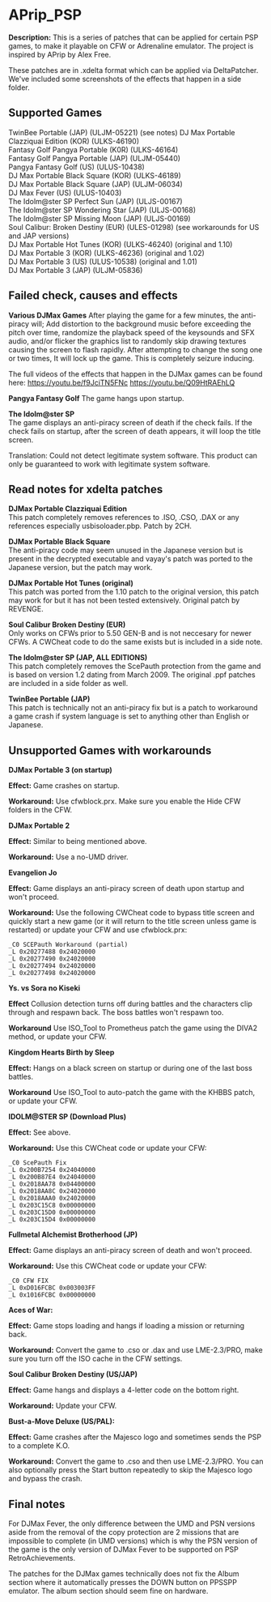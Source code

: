 # APrip_PSP
**Description:** This is a series of patches that can be applied for certain PSP games, to make it playable on CFW or Adrenaline emulator. The project is inspired by APrip by Alex Free.

These patches are in .xdelta format which can be applied via DeltaPatcher. We've included some screenshots of the effects that happen in a side folder.

## Supported Games
TwinBee Portable (JAP) (ULJM-05221) (see notes)
DJ Max Portable Clazziquai Edition (KOR) (ULKS-46190)  
Fantasy Golf Pangya Portable (K0R) (ULKS-46164)  
Fantasy Golf Pangya Portable (JAP) (ULJM-05440)  
Pangya Fantasy Golf (US) (ULUS-10438)  
DJ Max Portable Black Square (KOR) (ULKS-46189)  
DJ Max Portable Black Square (JAP) (ULJM-06034)  
DJ Max Fever (US) (ULUS-10403)  
The Idolm@ster SP Perfect Sun (JAP) (ULJS-00167)  
The Idolm@ster SP Wondering Star (JAP) (ULJS-00168)  
The Idolm@ster SP Missing Moon (JAP) (ULJS-00169)  
Soul Calibur: Broken Destiny (EUR) (ULES-01298) (see workarounds for US and JAP versions)  
DJ Max Portable Hot Tunes (KOR) (ULKS-46240) (original and 1.10)  
DJ Max Portable 3 (KOR) (ULKS-46236) (original and 1.02)  
DJ Max Portable 3 (US) (ULUS-10538) (original and 1.01)  
DJ Max Portable 3 (JAP) (ULJM-05836)  

## Failed check, causes and effects

**Various DJMax Games**
After playing the game for a few minutes, the anti-piracy will; Add distortion to the background music before exceeding the pitch over time, randomize the playback speed of the keysounds and SFX audio, and/or flicker the graphics list to randomly skip drawing textures causing the screen to flash rapidly. After attempting to change the song one or two times, It will lock up the game. This is completely seizure inducing.

The full videos of the effects that happen in the DJMax games can be found here:
https://youtu.be/f9JciTN5FNc
https://youtu.be/Q09HtRAEhLQ

**Pangya Fantasy Golf**
The game hangs upon startup.

**The Idolm@ster SP**\
The game displays an anti-piracy screen of death if the check fails. If the check fails on startup, after the screen of death appears, it will loop the title screen.

Translation:
Could not detect legitimate system software.
This product can only be guaranteed to work with legitimate system software.

## Read notes for xdelta patches

**DJMax Portable Clazziquai Edition**\
This patch completely removes references to .ISO, .CSO, .DAX or any references especially usbisoloader.pbp. Patch by 2CH.

**DJMax Portable Black Square**\
The anti-piracy code may seem unused in the Japanese version but is present in the decrypted executable and vayay's patch was ported to the Japanese version, but the patch may work.

**DJMax Portable Hot Tunes (original)**\
This patch was ported from the 1.10 patch to the original version, this patch may work for but it has not been tested extensively. Original patch by REVENGE.

**Soul Calibur Broken Destiny (EUR)**\
Only works on CFWs prior to 5.50 GEN-B and is not neccesary for newer CFWs. A CWCheat code to do the same exists but is included in a side note.

**The Idolm@ster SP (JAP, ALL EDITIONS)**\
This patch completely removes the ScePauth protection from the game and is based on version 1.2 dating from March 2009. The original .ppf patches are included in a side folder as well.

**TwinBee Portable (JAP)**\
This patch is technically not an anti-piracy fix but is a patch to workaround a game crash if system language is set to anything other than English or Japanese.

## Unsupported Games with workarounds

**DJMax Portable 3 (on startup)**

**Effect:** Game crashes on startup.

**Workaround:**
Use cfwblock.prx. Make sure you enable the Hide CFW folders in the CFW.

**DJMax Portable 2**

**Effect:** Similar to being mentioned above.

**Workaround:**
Use a no-UMD driver.

**Evangelion Jo**

**Effect:** Game displays an anti-piracy screen of death upon startup and won't proceed.

**Workaround:**
Use the following CWCheat code to bypass title screen and quickly start a new game (or it will return to the title screen unless game is restarted) or update your CFW and use cfwblock.prx:



	_C0 SCEPauth Workaround (partial)
	_L 0x20277488 0x24020000
	_L 0x20277490 0x24020000
	_L 0x20277494 0x24020000
	_L 0x20277498 0x24020000

**Ys. vs Sora no Kiseki**

**Effect** 
Collusion detection turns off during battles and the characters clip through and respawn back. The boss battles won't respawn too.

**Workaround**
Use ISO_Tool to Prometheus patch the game using the DIVA2 method, or update your CFW.

**Kingdom Hearts Birth by Sleep**

**Effect:** 
Hangs on a black screen on startup or during one of the last boss battles.

**Workaround**
Use ISO_Tool to auto-patch the game with the KHBBS patch, or update your CFW.

**IDOLM@STER SP (Download Plus)**

**Effect:** See above.

**Workaround:**
Use this CWCheat code or update your CFW:



	_C0 ScePauth Fix
	_L 0x200B7254 0x24040000
	_L 0x200B87E4 0x24040000
	_L 0x2018AA78 0x04400000
	_L 0x2018AA8C 0x24020000
	_L 0x2018AAA0 0x24020000
	_L 0x203C15C8 0x00000000
	_L 0x203C15D0 0x00000000
	_L 0x203C15D4 0x00000000

**Fullmetal Alchemist Brotherhood (JP)**

**Effect:** Game displays an anti-piracy screen of death and won't proceed.

**Workaround:**
Use this CWCheat code or update your CFW:

	_C0 CFW FIX
	_L 0xD016FCBC 0x003003FF
	_L 0x1016FCBC 0x00000000

**Aces of War:**

**Effect:** Game stops loading and hangs if loading a mission or returning back.

**Workaround:**
Convert the game to .cso or .dax and use LME-2.3/PRO, make sure you turn off the ISO cache in the CFW settings.

**Soul Calibur Broken Destiny (US/JAP)**

**Effect:** Game hangs and displays a 4-letter code on the bottom right.

**Workaround:**
Update your CFW.

**Bust-a-Move Deluxe (US/PAL):**

**Effect:** Game crashes after the Majesco logo and sometimes sends the PSP to a complete K.O.

**Workaround:**
Convert the game to .cso and then use LME-2.3/PRO. You can also optionally press the Start button repeatedly to skip the Majesco logo and bypass the crash.

## Final notes
For DJMax Fever, the only difference between the UMD and PSN versions aside from the removal of the copy protection are 2 missions that are impossible to complete (in UMD versions) which is why the PSN version of the game is the only version of DJMax Fever to be supported on PSP RetroAchievements.

The patches for the DJMax games technically does not fix the Album section where it automatically presses the DOWN button on PPSSPP emulator. The album section should seem fine on hardware.
